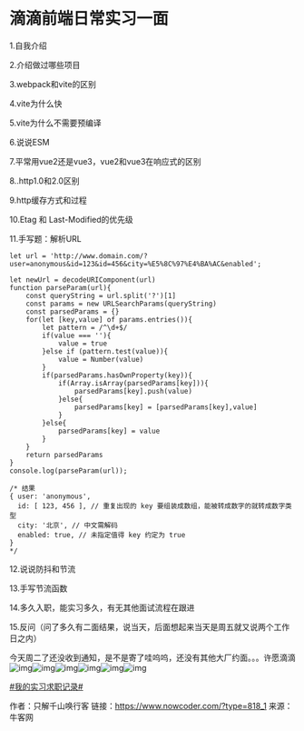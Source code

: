# 滴滴前端日常实习一面

1.自我介绍

2.介绍做过哪些项目

3.webpack和vite的区别

4.vite为什么快

5.vite为什么不需要预编译

6.说说ESM

7.平常用vue2还是vue3，vue2和vue3在响应式的区别

8..http1.0和2.0区别

9.http缓存方式和过程

10.Etag 和 Last-Modified的优先级

11.手写题：解析URL

```
let url = 'http://www.domain.com/?user=anonymous&id=123&id=456&city=%E5%8C%97%E4%BA%AC&enabled';

let newUrl = decodeURIComponent(url)
function parseParam(url){
    const queryString = url.split('?')[1]
    const params = new URLSearchParams(queryString)
    const parsedParams = {}
    for(let [key,value] of params.entries()){
        let pattern = /^\d+$/
        if(value === ''){
            value = true
        }else if (pattern.test(value)){
            value = Number(value)
        }
        if(parsedParams.hasOwnProperty(key)){
            if(Array.isArray(parsedParams[key])){
                parsedParams[key].push(value)
            }else{
                parsedParams[key] = [parsedParams[key],value]
            }
        }else{
            parsedParams[key] = value
        }
    }
    return parsedParams
}
console.log(parseParam(url));

/* 结果
{ user: 'anonymous',
  id: [ 123, 456 ], // 重复出现的 key 要组装成数组，能被转成数字的就转成数字类型
  city: '北京', // 中文需解码
  enabled: true, // 未指定值得 key 约定为 true
}
*/
```

12.说说防抖和节流

13.手写节流函数

14.多久入职，能实习多久，有无其他面试流程在跟进

15.反问（问了多久有二面结果，说当天，后面想起来当天是周五就又说两个工作日之内）

今天周二了还没收到通知，是不是寄了哇呜呜，还没有其他大厂约面。。。许愿滴滴![img](https://uploadfiles.nowcoder.com/images/20220815/318889480_1660553763930/8B36D115CE5468E380708713273FEF43)![img](https://uploadfiles.nowcoder.com/images/20220815/318889480_1660553763930/8B36D115CE5468E380708713273FEF43)![img](https://uploadfiles.nowcoder.com/images/20220815/318889480_1660553763930/8B36D115CE5468E380708713273FEF43)![img](https://uploadfiles.nowcoder.com/images/20220815/318889480_1660553876118/CAEB30813C5D910A6FBAAC41F8914E38)![img](https://uploadfiles.nowcoder.com/images/20220815/318889480_1660553876118/CAEB30813C5D910A6FBAAC41F8914E38)![img](https://uploadfiles.nowcoder.com/images/20220815/318889480_1660553876118/CAEB30813C5D910A6FBAAC41F8914E38)

[#我的实习求职记录#]()



作者：只解千山唤行客
链接：https://www.nowcoder.com/?type=818_1
来源：牛客网